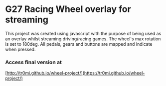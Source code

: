 # G27 Racing Wheel overlay for streaming

This project was created using javascript with the purpose of being used as an overlay whilst streaming driving/racing games. The wheel's max rotation is set to 180deg. All pedals, gears and buttons are mapped and indicate when pressed.

### Access final version at
[http://tr0mi.github.io/wheel-project/](https://tr0mi.github.io/wheel-project/)


